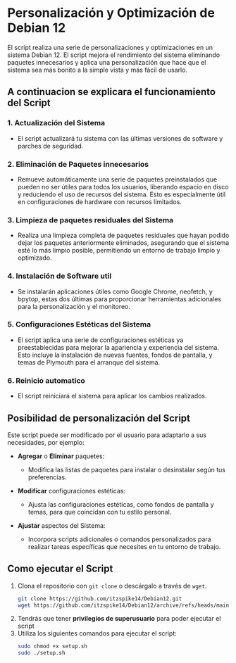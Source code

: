 # **Personalización y Optimización de Debian 12**
El script realiza una serie de personalizaciones y optimizaciones en un sistema Debian 12. El script mejora el rendimiento del sistema eliminando paquetes innecesarios y aplica una personalización que hace que el sistema sea más bonito a la simple vista y más fácil de usarlo.

## **A continuacion se explicara el funcionamiento del Script**
### 1. Actualización del Sistema
- El script actualizará tu sistema con las últimas versiones de software y parches de seguridad.

### 2. Eliminación de Paquetes innecesarios
- Remueve automáticamente una serie de paquetes preinstalados que pueden no ser útiles para todos los usuarios, liberando espacio en disco y reduciendo el uso de recursos del sistema. Esto es especialmente útil en configuraciones de hardware con recursos limitados.

### 3. Limpieza de paquetes residuales del Sistema
- Realiza una limpieza completa de paquetes residuales que hayan podido dejar los paquetes anteriormente eliminados, asegurando que el sistema esté lo más limpio posible, permitiendo un entorno de trabajo limpio y optimizado.

### 4. Instalación de Software util
- Se instalarán aplicaciones útiles como Google Chrome, neofetch, y bpytop, estas dos últimas para proporcionar herramientas adicionales para la personalización y el monitoreo.

### 5. Configuraciones Estéticas del Sistema
- El script aplica una serie de configuraciones estéticas ya preestablecidas para mejorar la apariencia y experiencia del sistema. Esto incluye la instalación de nuevas fuentes, fondos de pantalla, y temas de Plymouth para el arranque del sistema.

### 6. Reinicio automatico
- El script reiniciará el sistema para aplicar los cambios realizados.

## **Posibilidad de personalización del Script**
Este script puede ser modificado por el usuario para adaptarlo a sus necesidades, por ejemplo:

- **Agregar** o **Eliminar** paquetes:
    - Modifica las listas de paquetes para instalar o desinstalar según tus preferencias.

- **Modificar** configuraciones estéticas:
    - Ajusta las configuraciones estéticas, como fondos de pantalla y temas, para que coincidan con tu estilo personal.

- **Ajustar** aspectos del Sistema:
    - Incorpora scripts adicionales o comandos personalizados para realizar tareas específicas que necesites en tu entorno de trabajo.

## **Como ejecutar el Script**
1. Clona el repositorio con `git clone` o descárgalo a través de `wget`.
    ```sh
    git clone https://github.com/itzspike14/Debian12.git
    wget https://github.com/itzspike14/Debian12/archive/refs/heads/main.zip
    ```
2. Tendrás que tener **privilegios de superusuario** para poder ejecutar el script
3. Utiliza los siguientes comandos para ejecutar el script:
    ```sh
    sudo chmod +x setup.sh
    sudo ./setup.sh
    ```
